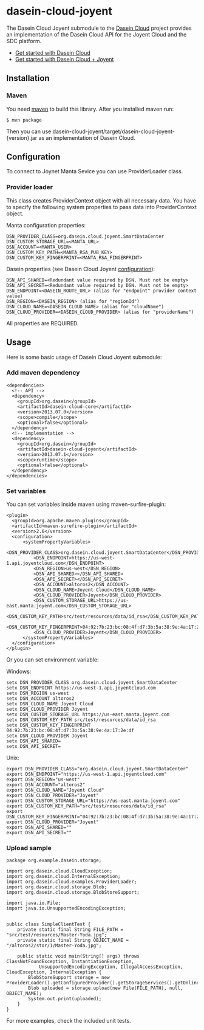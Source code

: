 dasein-cloud-joyent
===================

The Dasein Cloud Joyent submodule to the [Dasein Cloud](https://github.com/greese/dasein-cloud) project provides
an implementation of the Dasein Cloud API for the Joyent Cloud and the SDC platform.

* [Get started with Dasein Cloud](https://github.com/greese/dasein-cloud)
* [Get started with Dasein Cloud + Joyent](https://github.com/greese/dasein-cloud-joyent/wiki)

Installation
-------------------

### Maven

You need [maven](https://maven.apache.org/) to build this library. After you installed maven run:

    $ mvn package

Then you can use dasein-cloud-joyent/target/dasein-cloud-joyent-{version}.jar as an implementation of Dasein Cloud.

Configuration
-------------------

To connect to Joynet Manta Sevice you can use ProviderLoader class.

### Provider loader

This class creates ProviderContext object with all necessary data. You have to specify the following system properties to
pass data into ProviderContext object.

Manta configuration properties:

    DSN_PROVIDER_CLASS=org.dasein.cloud.joyent.SmartDataCenter
    DSN_CUSTOM_STORAGE_URL=<MANTA_URL>
    DSN_ACCOUNT=<MANTA_USER>
    DSN_CUSTOM_KEY_PATH=<MANTA_RSA_PUB_KEY>
    DSN_CUSTOM_KEY_FINGERPRINT=<MANTA_RSA_FINGERPRINT>

Dasein properties (see Dasein Cloud Joyent [configuration](https://github.com/greese/dasein-cloud-joyent/wiki/Configuration)):

    DSN_API_SHARED=<Redundant value required by DSN. Must not be empty>
    DSN_API_SECRET=<Redundant value required by DSN. Must not be empty>
    DSN_ENDPOINT=<DASEIN_ROUTE_URL> (alias for "endpoint" provider context value)
    DSN_REGION=<DASEIN_REGION> (alias for "regionId")
    DSN_CLOUD_NAME=<DASEIN_CLOUD_NAME> (alias for "cloudName")
    DSN_CLOUD_PROVIDER=<DASEIN_CLOUD_PROVIDER> (alias for "providerName")

All properties are REQUIRED.

Usage
-------------------

Here is some basic usage of Dasein Cloud Joyent submodule:

### Add maven dependency

    <dependencies>
      <!-- API -->
      <dependency>
        <groupId>org.dasein</groupId>
        <artifactId>dasein-cloud-core</artifactId>
        <version>2013.07.0</version>
        <scope>compile</scope>
        <optional>false</optional>
      </dependency>
      <!-- implementation -->
      <dependency>
        <groupId>org.dasein</groupId>
        <artifactId>dasein-cloud-joyent</artifactId>
        <version>2013.07.1</version>
        <scope>runtime</scope>
        <optional>false</optional>
      </dependency>
    </dependencies>

### Set variables

You can set variables inside maven using maven-surfire-plugin:

    <plugin>
      <groupId>org.apache.maven.plugins</groupId>
      <artifactId>maven-surefire-plugin</artifactId>
      <version>2.6</version>
      <configuration>
          <systemPropertyVariables>
              <DSN_PROVIDER_CLASS>org.dasein.cloud.joyent.SmartDataCenter</DSN_PROVIDER_CLASS>
              <DSN_ENDPOINT>https://us-west-1.api.joyentcloud.com</DSN_ENDPOINT>
              <DSN_REGION>us-west</DSN_REGION>
              <DSN_API_SHARED></DSN_API_SHARED>
              <DSN_API_SECRET></DSN_API_SECRET>
              <DSN_ACCOUNT>altoros2</DSN_ACCOUNT>
              <DSN_CLOUD_NAME>Joyent Cloud</DSN_CLOUD_NAME>
              <DSN_CLOUD_PROVIDER>Joyent</DSN_CLOUD_PROVIDER>
              <DSN_CUSTOM_STORAGE_URL>https://us-east.manta.joyent.com</DSN_CUSTOM_STORAGE_URL>
              <DSN_CUSTOM_KEY_PATH>src/test/resources/data/id_rsa</DSN_CUSTOM_KEY_PATH>
              <DSN_CUSTOM_KEY_FINGERPRINT>04:92:7b:23:bc:08:4f:d7:3b:5a:38:9e:4a:17:2e:df</DSN_CUSTOM_KEY_FINGERPRINT>
              <DSN_CLOUD_PROVIDER>Joyent</DSN_CLOUD_PROVIDER>
          </systemPropertyVariables>
      </configuration>
    </plugin>

Or you can set environment variable:

Windows:

    setx DSN_PROVIDER_CLASS org.dasein.cloud.joyent.SmartDataCenter
    setx DSN_ENDPOINT https://us-west-1.api.joyentcloud.com
    setx DSN_REGION us-west
    setx DSN_ACCOUNT altoros2
    setx DSN_CLOUD_NAME Joyent Cloud
    setx DSN_CLOUD_PROVIDER Joyent
    setx DSN_CUSTOM_STORAGE_URL https://us-east.manta.joyent.com
    setx DSN_CUSTOM_KEY_PATH src/test/resources/data/id_rsa
    setx DSN_CUSTOM_KEY_FINGERPRINT 04:92:7b:23:bc:08:4f:d7:3b:5a:38:9e:4a:17:2e:df
    setx DSN_CLOUD_PROVIDER Joyent
    setx DSN_API_SHARED=
    setx DSN_API_SECRET=


Unix:

    export DSN_PROVIDER_CLASS="org.dasein.cloud.joyent.SmartDataCenter"
    export DSN_ENDPOINT="https://us-west-1.api.joyentcloud.com"
    export DSN_REGION="us-west"
    export DSN_ACCOUNT="altoros2"
    export DSN_CLOUD_NAME="Joyent Cloud"
    export DSN_CLOUD_PROVIDER="Joyent"
    export DSN_CUSTOM_STORAGE_URL="https://us-east.manta.joyent.com"
    export DSN_CUSTOM_KEY_PATH="src/test/resources/data/id_rsa"
    export DSN_CUSTOM_KEY_FINGERPRINT="04:92:7b:23:bc:08:4f:d7:3b:5a:38:9e:4a:17:2e:df"
    export DSN_CLOUD_PROVIDER="Joyent"
    export DSN_API_SHARED=""
    export DSN_API_SECRET=""


### Upload sample

    package org.example.dasein.storage;

    import org.dasein.cloud.CloudException;
    import org.dasein.cloud.InternalException;
    import org.dasein.cloud.examples.ProviderLoader;
    import org.dasein.cloud.storage.Blob;
    import org.dasein.cloud.storage.BlobStoreSupport;

    import java.io.File;
    import java.io.UnsupportedEncodingException;


    public class SimpleClientTest {
        private static final String FILE_PATH = "src/test/resources/Master-Yoda.jpg";
        private static final String OBJECT_NAME = "/altoros2/stor/1/Master-Yoda.jpg";

        public static void main(String[] args) throws ClassNotFoundException, InstantiationException,
                UnsupportedEncodingException, IllegalAccessException, CloudException, InternalException {
            BlobStoreSupport storage = new ProviderLoader().getConfiguredProvider().getStorageServices().getOnlineStorageSupport();
            Blob uploaded = storage.upload(new File(FILE_PATH), null, OBJECT_NAME);
            System.out.print(uploaded);
        }
    }

For more examples, check the included unit tests.

